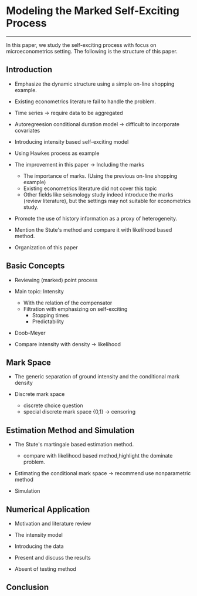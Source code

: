 # Modeling the Marked Self-Exciting Process
***
In this paper, we study the self-exciting process with focus on microeconometrics setting. The following is the structure of this paper.

## Introduction
 * Emphasize the dynamic structure using a simple on-line shopping example.

 * Existing econometrics literature fail to handle the problem.

  * Time series -> require data to be aggregated
  * Autoregreesion conditional duration model -> difficult to incorporate covariates


 * Introducing  intensity based self-exciting model
  * Using Hawkes process as example

* The improvement in this paper -> Including the marks

  * The importance of marks. (Using the previous on-line shopping example)
  * Existing econometrics literature did not cover this topic
  * Other fields like seismology study indeed introduce the marks (review literature), but the settings may not suitable for econometrics study.



* Promote the use of history information as a proxy of heterogeneity.


* Mention the Stute's method and compare it with likelihood based method.


* Organization of this paper

## Basic Concepts
* Reviewing (marked) point process

* Main topic: Intensity

  * With the relation of the compensator
  * Filtration with emphasizing on self-exciting
    * Stopping times
    * Predictability


* Doob-Meyer

* Compare intensity with density -> likelihood

## Mark Space
* The generic separation of ground intensity and the conditional mark density

* Discrete mark space

  * discrete choice question
  * special discrete mark space {0,1} -> censoring




## Estimation Method and Simulation
* The Stute's martingale based estimation method.
  * compare with likelihood based method,highlight the dominate problem.


* Estimating the conditional mark space -> recommend use nonparametric method

* Simulation

## Numerical Application
* Motivation and literature review

* The intensity model

* Introducing the data

* Present and discuss the results

* Absent of testing method

## Conclusion

